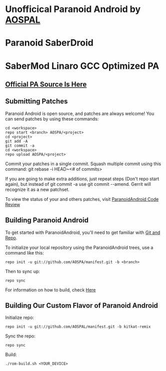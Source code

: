 Unofficical Paranoid Android by [AOSPAL](http://google.com/+AospalOrg)
======================================================================

Paranoid SaberDroid
===================

SaberMod Linaro GCC Optimized PA
================================

[Official PA Source Is Here](https://github.com/AOSPA)
------------------------------------------------------

Submitting Patches
------------------

Paranoid Android is open source, and patches are always welcome!
You can send patches by using these commands:

    cd <workspace>
    repo start <branch> AOSPA/<project>
    cd <project>
    git add -A
    git commit -a
    cd <workspace>
    repo upload AOSPA/<project>

Commit your patches in a single commit. Squash multiple commit using this command: git rebase -i HEAD~<# of commits>

If you are going to make extra additions, just repeat steps (Don't repo start again), but instead of git commit -a
use git commit --amend. Gerrit will recognize it as a new patchset.

To view the status of your and others patches, visit [ParanoidAndroid Code Review](http://gerrit.paranoidandroid.co)


Building Paranoid Android
-------------------------

To get started with ParanoidAndroid, you'll need to get
familiar with [Git and Repo](http://source.android.com/download/using-repo).

To initialize your local repository using the ParanoidAndroid trees, use a command like this:

    repo init -u git://github.com/AOSPA/manifest.git -b <branch>

Then to sync up:

    repo sync

For information on how to build, check [Here](https://github.com/AOSPA/manifest)

Building Our Custom Flavor of Paranoid Android
----------------------------------------------

Initialize repo:

    repo init -u git://github.com/AOSPAL/manifest.git -b kitkat-remix
    
Sync the repo:

    repo sync
    
Build:

    ./rom-build.sh <YOUR_DEVICE>
